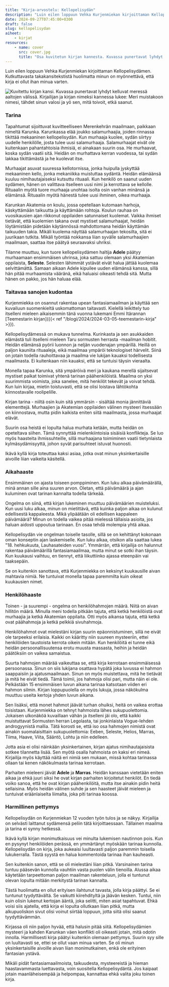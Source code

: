 ```yaml
---
title: "Kirja-arvostelu: Kellopelisydän"
description: "Luin eilen loppuun Vehka Kurjenmiekan kirjoittaman Kellopelisydämen. Kutkuttavasta takakansitekstistä huolimatta minun on myönnettävä, että kirja ei ollut ihan minua varten."
date: 2024-09-27T07:45:00+0300
draft: false
slug: kellopelisydan
aiheet:
    - kirjat
resources:
    - name: cover
      src: cover.jpg
      title: "Osa kuvitetun kirjan kannesta. Kuvassa punertavat lyhdyt kelluvat meressä aaltojen välissä. Näkyy kirjailijan nimi ja osa kirjan nimestä."
---
```

Luin eilen loppuun Vehka Kurjenmiekan kirjoittaman Kellopelisydämen. Kutkuttavasta takakansitekstistä huolimatta minun on myönnettävä, että kirja ei ollut ihan minua varten.

<!--more-->

![Kuvitettu kirjan kansi. Kuvassa punertavat lyhdyt kelluvat meressä aaltojen välissä. Kirjailijan ja kirjan nimeksi kannessa lukee: Meri muistakoon nimesi, tähdet sinun valosi ja yö sen, mitä toivoit, etkä saanut.](kansi.jpg)

### Tarina
Tapahtumat sijoittuvat kuvitteelliseen Merenkehrän maailmaan, paikkaan nimeltä Karunka. Karunkassa elää joukko salamurhaajia, joiden rinnassa tikittää mekaaninen kellopelisydän. Kun murhaaja kuolee, sydän siirtyy uudelle henkilölle, josta tulee uusi salamurhaaja. Salamurhaajat eivät ole kuitenkaan pahantahtoisia ihmisiä, ei ainakaan suurin osa. He murhaavat, koska sydän vaatii sitä. Heidän on murhattava kerran vuodessa, tai sydän lakkaa tikittämästä ja he kuolevat itse.

Murhaajat asuvat suuressa kellotornissa, jonka huipulla jyskyttää mekaaninen kello, jonka mekaniikka muistuttaa sydäntä. Heidän elämäänsä kuuluu nimihautajaiseksi kutsuttu rituaali. Kun henkilö on saanut uuden sydämen, hänen on valittava itselleen uusi nimi ja kerrottava se kellolle. Rituaalin myötä tuore murhaaja unohtaa isolta osin vanhan minänsä ja elämänsä. Rituaalin myötä hänestä tulee uusi ihminen, oikea murhaaja.

Karunkan Akatemia on koulu, jossa opetellaan kutomaan harhoja, käskyttämään taikuutta ja käyttämään rohtoja. Koulun rauhaa on vuosikausien ajan rikkonut oppilaiden satunnaiset kuolemat. Vaikka ihmiset tietävät, että kuolemien takana ovat mystiset salamurhaajat, heidän löytämistään pidetään käytännössä mahdottomana heidän käyttämän taikuuden takia. Mikäli kuolema näyttää salamurhaajan tekosilta, sitä ei juurikaan tutkita. Mikäli työntää nokkansa liian syvälle salamurhaajien maailmaan, saattaa itse päätyä seuraavaksi uhriksi.

Tilanne muuttuu, kun tuore kellopelisydämen haltija **Adele** päätyy murhaamaan ensimmäisen uhrinsa, joka sattuu olemaan yksi Akatemian oppilaista, **Seleste**. Selesten lähimmät ystävät eivät halua jättää kuolemaa selvittämättä. Samaan aikaan Adele kipuilee uuden elämänsä kanssa, sillä hän pitää murhaamista vääränä, eikä haluaisi oikeasti tehdä sitä. Mutta hänen on pakko, jos hän haluaa elää.

### Taitavaa sanojen kudontaa
Kurjenmiekka on osannut rakentaa upean fantasiamaailman ja käyttää sen kuvailuun suomenkieltä uskomattoman taitavasti. Kielellä leikittely tuo itselleni mieleen aikaisemmin tänä vuonna lukemani Emmi Itärannan [Teemestarin kirjan]({{< ref "/blogi/2024/2024-03-05-teemestarin-kirja" >}}).

Kellopelisydämessä on mukava tunnelma. Kurinkasta ja sen asukkaiden elämästä tuli itselleni mieleen Taru sormusten herrasta -maailman hobitit. Heidän elämänsä pyörii luonnon ja neljän vuodenajan ympärillä. Heillä on paljon kauniita rituaaleja, eikä maailmaa ympäröi teknologiset härvelit. Siinä on jotain todella rauhoittavaa ja maailma vie lukijan kauaksi todellisesta maailmasta. Ei kuitenkaan niin kauaksi, että se tuntuisi täysin vieraalta.

Monella tapaa Karunka, sitä ympäröivä meri ja kaukana merellä sijaitsevat mystiset paikat toimivat yhtenä tarinan päähenkilöistä. Maailma on yksi suurimmista voimista, joka sanelee, mitä henkilöt tekevät ja voivat tehdä. Kun luin kirjaa, mietin toistuvasti, että se olisi loistava lähtökohta kiinnostavalle roolipelille.

Kirjan tarina - niiltä osin kuin sitä ymmärsin - sisältää monia jännittäviä elementtejä. Murhaajien ja Akatemian oppilaiden välinen mysteeri itsessään on kiinnostava, mutta pidin kaikista eniten siitä maailmasta, jossa murhaajat elävät.

Suurin osa heistä ei lopulta halua murhata ketään, mutta heidän on opeteltava siihen. Tämä synnyttää mielenkiintoisia sisäisiä konflikteja. Se luo myös haasteita ihmissuhteille, sillä murhaajana toimiminen vaatii tietynlaista kylmäsydämisyyttä, johon syvät parisuhteet istuvat huonosti.

Ikävä kyllä kirja toteuttaa kaksi asiaa, jotka ovat minun yksinkertaisille aivoille liian vaikeita käsitellä.

### Aikahaaste
Ensimmäinen on ajasta toiseen pomppiminen. Kun luku alkaa päivämäärällä, minä annan sille aina suuren arvon. Oletan, että päivämäärä ja ajan kuluminen ovat tarinan kannalta todella tärkeää.

Ongelma on siinä, että kirjan lukeminen muuttuu päivämäärien muisteluksi. Kun uusi luku alkaa, minun on mietittävä, että kuinka paljon aikaa on kulunut edellisestä kappaleesta. Mikä ylipäätään oli edellisen kappaleen päivämäärä? Minun on todella vaikea pitää mielessä tällaisia asioita, jos haluan aidosti uppoutua tarinaan. En osaa tehdä molempia yhtä aikaa.

Kellopelisydän vie ongelman toiselle tasolle, sillä se on kehittänyt kokonaan oman konseptin ajan laskemiselle. Kun luku alkaa, otsikon alla saattaa lukea "18. hehkukuuta, Lauhasateiden vuosi". Ymmärrän, että kirjailija on halunnut rakentaa päivämäärillä fantasiamaailmaa, mutta minut se sotki ihan täysin. Kun kuukausi vaihtuu, en tiennyt, että liikuttiinko ajassa eteenpäin vai taaksepäin.

Se on kuitenkin sanottava, että Kurjenmiekka on keksinyt kuukausille aivan mahtavia nimiä. Ne tuntuivat monella tapaa paremmilta kuin oikeat kuukausien nimet.

### Henkilöhaaste
Toinen - ja suurempi - ongelma on henkilöhahmojen määrä. Niitä on aivan hillitön määrä. Minulla meni todella pitkään tajuta, että ketkä henkilöistä ovat murhaajia ja ketkä Akatemian oppilaita. Otti myös aikansa tajuta, että ketkä ovat päähahmoja ja ketkä pelkkiä sivuhahmoja.

Henkilöhahmot ovat mielestäni kirjan suurin epäonnistuminen, sillä ne eivät ole tarpeeksi erilaisia. Kaikki on kääritty niin suureen mysteeriin, ettei henkilöiden taustoista kerrota oikein mitään. Kun henkilöitä ei tunne eikä heidän persoonallisuutensa erotu muusta massasta, heihin ja heidän päätöksiin on vaikea samaistua.

Suurta hahmojen määrää vaikeuttaa se, että kirja kerrotaan ensimmäisessä persoonassa. Sinun on siis lukijana osattava hypätä joka luvussa ei hahmon saappaisiin ja ajatusmaailmaan. Sinun on myös muistettava, mitä he tietävät ja mitä he eivät tiedä. Tämä toimii, jos hahmoja olisi pari, mutta näin ei ole. Pelkästään 15 ensimmäisen luvun aikana tarinaa katsotaan viiden eri hahmon silmin. Kirjan loppupuolella on myös lukuja, jossa näkökulma muuttuu useita kertoja yhden luvun aikana.

Sen lisäksi, että monet hahmot jäävät turhan ohuiksi, heitä on vaikea erottaa toisistaan. Kurjenmiekka on tehnyt hahmoista lähes sukupuolettomia. Jokaisen ulkonäköä kuvaillaan vähän ja itselleni jäi olo, että kaikki muistuttavat Sormusten herran Legolasta, tai jonkinlaista Vogue-lehden androgyynistä mallia. Tätä korosti se, että iso osa hahmojen nimistä ovat ainakin suomalaisittain sukupuolettomia: Eeben, Seleste, Helios, Marras, Tiima, Haave, Viita, Sääntö, Lohtu ja niin edelleen.

Jotta asia ei olisi näinkään yksinkertainen, kirjan ajatus nimihautajaisista sotkee tilannetta lisää. Sen myötä osalla hahmoista on kaksi eri nimeä. Kirjailija myös käyttää näitä eri nimiä sen mukaan, missä kohtaa tarinassa ollaan tai kenen näkökulmasta tarinaa kerrotaan.

Parhaiten mieleeni jäivät **Adele** ja **Marras**. Heidän kanssaan vietetään eniten aikaa ja ehkä juuri siksi he ovat kirjan parhaiten kirjoitetut henkilöt. En tiedä voiko sanoa, että he ovat kirjan päähenkilöitä, mutta itse ainakin pidin heitä sellaisina. Myös heidän välinen suhde ja sen haasteet jäivät mieleen ja tuntuivat eräänlaiselta liimalta, joka piti tarinaa koossa.

### Harmillinen pettymys
Kellopelisydän on Kurjenmiekan 12 vuoden työn tulos ja se näkyy. Kirjailija on selvästi laittanut sydämensä peliin tätä kirjoittaessaan. Tällainen maailma ja tarina ei synny hetkessä.

Ikävä kyllä kirjan monimutkaisuus vei minulta lukemisen nautinnon pois. Kun en pysynyt henkilöiden perässä, en ymmärtänyt myöskään tarinaa kunnolla. Kellopelisydän on kirja, joka aukeaisi luultavasti paljon paremmin toisella lukukerralla. Tästä syystä en halua kommentoida tarinaa ihan kauheasti.

Sen kuitenkin sanon, että se oli mielestäni liian pitkä. Varsinainen tarina tuntuu pääsevän kunnolla vauhtiin vasta puolen välin tienoilla. Alussa aikaa käytetään tarpeettoman paljon maailman rakenteluun, jolla ei tuntunut olevan lopulta mitään merkitystä tarinan kannalta.

Tästä huolimatta en ollut erityisen ilahtunut tavasta, jolla kirja päättyi. Se ei tuntunut tyydyttävältä. Se vaikutti kiirehdityltä ja jäävän kesken. Tuntui, niin kuin olisin lukenut kertojan ääntä, joka selitti, miten asiat tapahtuvat. Ehkä voisi siis ajatella, että kirja ei lopulta ollutkaan liian pitkä, mutta alkupuoliskon sivut olisi voinut siirtää loppuun, jotta siitä olisi saanut tyydyttävämmän.

Kirjassa oli niin paljon hyvää, että halusin pitää siitä. Kellopelisydämien mysteeri ja kahden Karunkan väen konflikti oli oikeasti jotain, mitä odotin innolla. Harmillisesti kirja päätyi kuitenkin olemaan pettymys. Suurin syy sille on luultavasti se, ettei se ollut vaan minua varten. Se oli minun yksinkertaisille aivoille aivan liian monimutkainen, enkä ole erityinen fantasian ystävä.

Mikäli pidät fantasiamaailmoista, taikuudesta, mysteereistä ja hieman haastavammasta luettavasta, voin suositella Kellopelisydäntä. Jos kaipaat jotain maanläheisempää ja helpompaa, kannattaa ehkä valita joku toinen kirja.

